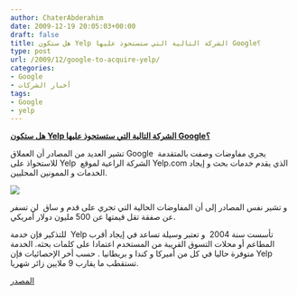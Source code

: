 ```yaml
---
author: ChaterAbderahim
date: 2009-12-19 20:05:03+00:00
draft: false
title: هل ستكون Yelp الشركة التالية التي ستستحوذ عليها Google؟
type: post
url: /2009/12/google-to-acquire-yelp/
categories:
- Google
- أخبار الشركات
tags:
- Google
- yelp
---
```


[**هل ستكون Yelp الشركة التالية التي ستستحوذ عليها Google؟**](https://www.it-scoop.com/2009/12/google-to-acquire-yelp/)


تشير العديد من المصادر أن العملاق Google  يجري مفاوضات وصفت بالمتقدمة للاستحواذ على Yelp  الشركة الراعية لموقع Yelp.com الذي يقدم خدمات بحث و إيجاد الخدمات و الممونين المحليين.

[![](http://www.crunchbase.com/assets/images/resized/0000/2263/2263v3-max-250x250.jpg)
](https://www.it-scoop.com/2009/12/google-to-acquire-yelp/)

و تشير نفس المصادر إلى أن المفاوضات الحالية التي تجري على قدم و ساق  لن تسفر عن صفقة تقل قيمتها عن 500 مليون دولار أمريكي.

للتذكير فإن خدمة  Yelp تأسست سنة 2004  و تعتبر وسيلة تساعد في إيجاد أقرب المطاعم أو محلات التسوق القريبة من المستخدم اعتمادا على كلمات بحثه. الخدمة متوفرة حاليا في كل من أميركا و كندا و بريطانيا .
حسب أخر الإحصائيات فإن Yelp  تستقطب ما يقارب 9 ملايين زائر شهريا.

[المصدر](http://www.techcrunch.com/2009/12/17/google-acquire-buy-yelp/)
